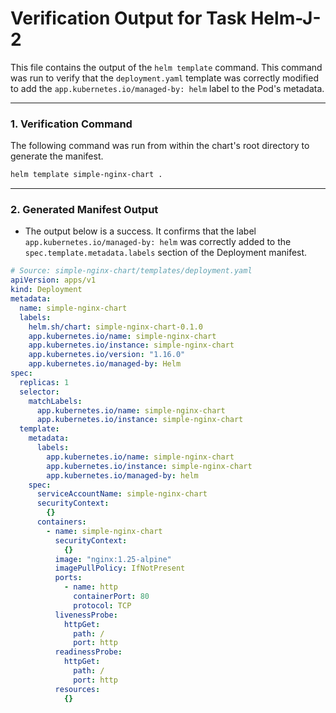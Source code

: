 # Verification Output for Task Helm-J-2

This file contains the output of the `helm template` command. This command was run to verify that the `deployment.yaml` template was correctly modified to add the `app.kubernetes.io/managed-by: helm` label to the Pod's metadata.

---

### 1. Verification Command

The following command was run from within the chart's root directory to generate the manifest.

```bash
helm template simple-nginx-chart .
```

---

### 2. Generated Manifest Output

- The output below is a success. It confirms that the label `app.kubernetes.io/managed-by: helm` was correctly added to the `spec.template.metadata.labels` section of the Deployment manifest.

```yaml
# Source: simple-nginx-chart/templates/deployment.yaml
apiVersion: apps/v1
kind: Deployment
metadata:
  name: simple-nginx-chart
  labels:
    helm.sh/chart: simple-nginx-chart-0.1.0
    app.kubernetes.io/name: simple-nginx-chart
    app.kubernetes.io/instance: simple-nginx-chart
    app.kubernetes.io/version: "1.16.0"
    app.kubernetes.io/managed-by: Helm
spec:
  replicas: 1
  selector:
    matchLabels:
      app.kubernetes.io/name: simple-nginx-chart
      app.kubernetes.io/instance: simple-nginx-chart
  template:
    metadata:
      labels:
        app.kubernetes.io/name: simple-nginx-chart
        app.kubernetes.io/instance: simple-nginx-chart
        app.kubernetes.io/managed-by: helm
    spec:
      serviceAccountName: simple-nginx-chart
      securityContext:
        {}
      containers:
        - name: simple-nginx-chart
          securityContext:
            {}
          image: "nginx:1.25-alpine"
          imagePullPolicy: IfNotPresent
          ports:
            - name: http
              containerPort: 80
              protocol: TCP
          livenessProbe:
            httpGet:
              path: /
              port: http
          readinessProbe:
            httpGet:
              path: /
              port: http
          resources:
            {}